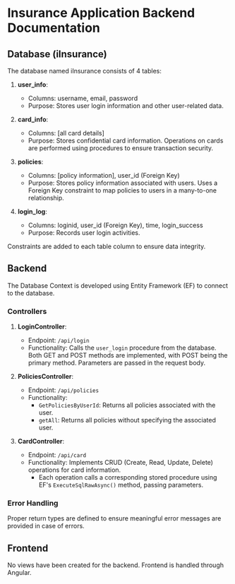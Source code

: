 # Insurance Application Backend Documentation

## Database (iInsurance)

The database named iInsurance consists of 4 tables:

1. **user_info**: 
   - Columns: username, email, password
   - Purpose: Stores user login information and other user-related data.
   
2. **card_info**: 
   - Columns: [all card details]
   - Purpose: Stores confidential card information. Operations on cards are performed using procedures to ensure transaction security.
   
3. **policies**: 
   - Columns: [policy information], user_id (Foreign Key)
   - Purpose: Stores policy information associated with users. Uses a Foreign Key constraint to map policies to users in a many-to-one relationship.
   
4. **login_log**: 
   - Columns: loginid, user_id (Foreign Key), time, login_success
   - Purpose: Records user login activities. 

Constraints are added to each table column to ensure data integrity.

## Backend

The Database Context is developed using Entity Framework (EF) to connect to the database.

### Controllers

1. **LoginController**:
   - Endpoint: `/api/login`
   - Functionality: Calls the `user_login` procedure from the database. Both GET and POST methods are implemented, with POST being the primary method. Parameters are passed in the request body.
   
2. **PoliciesController**:
   - Endpoint: `/api/policies`
   - Functionality: 
     - `GetPoliciesByUserId`: Returns all policies associated with the user.
     - `getAll`: Returns all policies without specifying the associated user.
   
3. **CardController**:
   - Endpoint: `/api/card`
   - Functionality: Implements CRUD (Create, Read, Update, Delete) operations for card information.
     - Each operation calls a corresponding stored procedure using EF's `ExecuteSqlRawAsync()` method, passing parameters.
   
### Error Handling
Proper return types are defined to ensure meaningful error messages are provided in case of errors.

## Frontend
No views have been created for the backend. Frontend is handled through Angular.
